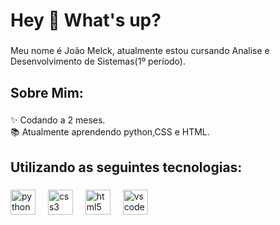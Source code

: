 <h1 align="left">Hey 👋 What's up?</h1>

###

<p align="left">Meu nome é João Melck, atualmente estou cursando Analise e Desenvolvimento de Sistemas(1º período).</p>

###

<h2 align="left">Sobre Mim:</h2>

###

<p align="left">✨ Codando a 2 meses.<br>📚 Atualmente aprendendo python,CSS e HTML.</p>

###

<h2 align="left">Utilizando as  seguintes tecnologias:</h2>

###

<div align="left">
  <img src="https://cdn.jsdelivr.net/gh/devicons/devicon/icons/python/python-original.svg" height="40" alt="python logo"  />
  <img width="12" />
  <img src="https://cdn.jsdelivr.net/gh/devicons/devicon/icons/css3/css3-original.svg" height="40" alt="css3 logo"  />
  <img width="12" />
  <img src="https://cdn.jsdelivr.net/gh/devicons/devicon/icons/html5/html5-original.svg" height="40" alt="html5 logo"  />
  <img width="12" />
  <img src="https://cdn.jsdelivr.net/gh/devicons/devicon/icons/vscode/vscode-original.svg" height="40" alt="vscode logo"  />
</div>

###
